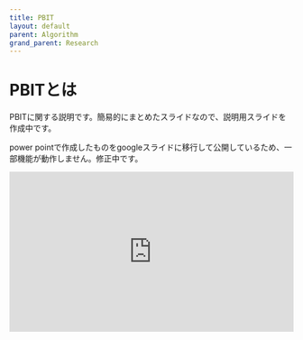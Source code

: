 ```yaml
---
title: PBIT
layout: default
parent: Algorithm
grand_parent: Research
---
```

# PBITとは

PBITに関する説明です。簡易的にまとめたスライドなので、説明用スライドを作成中です。

power pointで作成したものをgoogleスライドに移行して公開しているため、一部機能が動作しません。修正中です。

<div style="width: 100%; aspect-ratio: 16/9;">
    <iframe src="https://docs.google.com/presentation/d/e/2PACX-1vTI1K6x9zlqp8QjWvMPfJbFy4V0mastINQlU_X9m9_AKvg6P5xurdp28k1i803y7g/embed?start=false&loop=true&delayms=1000" frameborder="0" width="100%" height="100%" allowfullscreen="true" mozallowfullscreen="true" webkitallowfullscreen="true"></iframe>
</div>